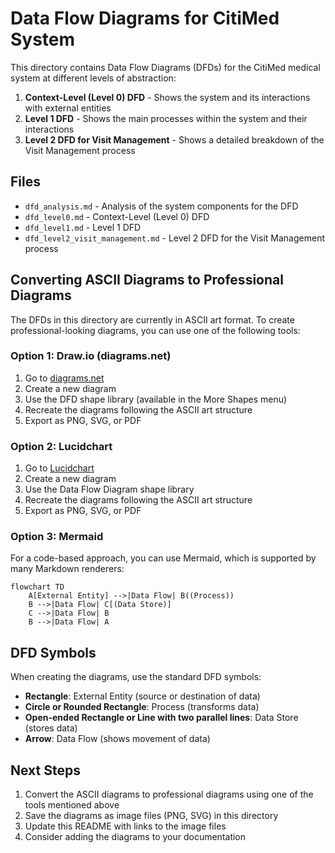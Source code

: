 # Data Flow Diagrams for CitiMed System

This directory contains Data Flow Diagrams (DFDs) for the CitiMed medical system at different levels of abstraction:

1. **Context-Level (Level 0) DFD** - Shows the system and its interactions with external entities
2. **Level 1 DFD** - Shows the main processes within the system and their interactions
3. **Level 2 DFD for Visit Management** - Shows a detailed breakdown of the Visit Management process

## Files

- `dfd_analysis.md` - Analysis of the system components for the DFD
- `dfd_level0.md` - Context-Level (Level 0) DFD
- `dfd_level1.md` - Level 1 DFD
- `dfd_level2_visit_management.md` - Level 2 DFD for the Visit Management process

## Converting ASCII Diagrams to Professional Diagrams

The DFDs in this directory are currently in ASCII art format. To create professional-looking diagrams, you can use one of the following tools:

### Option 1: Draw.io (diagrams.net)

1. Go to [diagrams.net](https://app.diagrams.net/)
2. Create a new diagram
3. Use the DFD shape library (available in the More Shapes menu)
4. Recreate the diagrams following the ASCII art structure
5. Export as PNG, SVG, or PDF

### Option 2: Lucidchart

1. Go to [Lucidchart](https://www.lucidchart.com/)
2. Create a new diagram
3. Use the Data Flow Diagram shape library
4. Recreate the diagrams following the ASCII art structure
5. Export as PNG, SVG, or PDF

### Option 3: Mermaid

For a code-based approach, you can use Mermaid, which is supported by many Markdown renderers:

```mermaid
flowchart TD
    A[External Entity] -->|Data Flow| B((Process))
    B -->|Data Flow| C[(Data Store)]
    C -->|Data Flow| B
    B -->|Data Flow| A
```

## DFD Symbols

When creating the diagrams, use the standard DFD symbols:

- **Rectangle**: External Entity (source or destination of data)
- **Circle or Rounded Rectangle**: Process (transforms data)
- **Open-ended Rectangle or Line with two parallel lines**: Data Store (stores data)
- **Arrow**: Data Flow (shows movement of data)

## Next Steps

1. Convert the ASCII diagrams to professional diagrams using one of the tools mentioned above
2. Save the diagrams as image files (PNG, SVG) in this directory
3. Update this README with links to the image files
4. Consider adding the diagrams to your documentation
